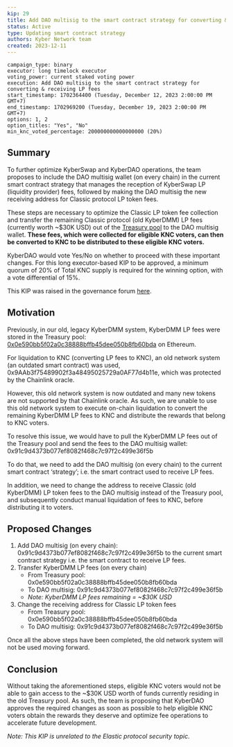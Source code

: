 ```yaml
---
kip: 29
title: Add DAO multisig to the smart contract strategy for converting & receiving LP fees
status: Active
type: Updating smart contract strategy
authors: Kyber Network team
created: 2023-12-11
---
```


```
campaign_type: binary
executor: long timelock executor
voting_power: current staked voting power
execution: Add DAO multisig to the smart contract strategy for converting & receiving LP fees
start_timestamp: 1702364400 (Tuesday, December 12, 2023 2:00:00 PM GMT+7)
end_timestamp: 1702969200 (Tuesday, December 19, 2023 2:00:00 PM GMT+7)
options: 1, 2
option_titles: "Yes", "No"
min_knc_voted_percentage: 200000000000000000 (20%)

```
## Summary

To further optimize KyberSwap and KyberDAO operations, the team proposes to include the DAO multisig wallet (on every chain) in the current smart contract strategy that manages the reception of KyberSwap LP (liquidity provider) fees, followed by making the DAO multisig the new receiving address for Classic protocol LP token fees.

These steps are necessary to optimize the Classic LP token fee collection and transfer the remaining Classic protocol (old KyberDMM) LP fees (currently worth ~$30K USD) out of the [Treasury pool](https://debank.com/profile/0x0e590bb5f02a0c38888bffb45dee050b8fb60bda) to the DAO multisig wallet. **These fees, which were collected for eligible KNC voters, can then be converted to KNC to be distributed to these eligible KNC voters.** 

KyberDAO would vote Yes/No on whether to proceed with these important changes. For this long executor-based KIP to be approved, a minimum quorum of 20% of Total KNC supply is required for the winning option, with a vote differential of 15%.

This KIP was raised in the governance forum [here](https://gov.kyber.org/t/kip-29-draft-add-dao-multisig-to-the-smart-contract-strategy-for-converting-receiving-lp-fees-discuss/2213).

## Motivation

Previously, in our old, legacy KyberDMM system, KyberDMM LP fees were stored in the Treasury pool: [0x0e590bb5f02a0c38888bffb45dee050b8fb60bda](https://debank.com/profile/0x0e590bb5f02a0c38888bffb45dee050b8fb60bda) on Ethereum. 

For liquidation to KNC (converting LP fees to KNC), an old network system (an outdated smart contract) was used, 0x9AAb3f75489902f3a48495025729a0AF77d4b11e, which was protected by the Chainlink oracle.

However, this old network system is now outdated and many new tokens are not supported by that Chainlink oracle. As such, we are unable to use this old network system to execute on-chain liquidation to convert the remaining KyberDMM LP fees to KNC and distribute the rewards that belong to KNC voters.

To resolve this issue, we would have to pull the KyberDMM LP fees out of the Treasury pool and send the fees to the DAO multisig wallet: 0x91c9d4373b077ef8082f468c7c97f2c499e36f5b

To do that, we need to add the DAO multisig (on every chain) to the current smart contract ‘strategy’; i.e. the smart contract used to receive LP fees.

In addition, we need to change the address to receive Classic (old KyberDMM) LP token fees to the DAO multisig instead of the Treasury pool, and subsequently conduct manual liquidation of fees to KNC, before distributing it to voters. 

## Proposed Changes

1. Add DAO multisig (on every chain): 0x91c9d4373b077ef8082f468c7c97f2c499e36f5b to the current smart contract strategy i.e. the smart contract to receive LP fees.
2. Transfer KyberDMM LP fees (on every chain)
   - From Treasury pool: 0x0e590bb5f02a0c38888bffb45dee050b8fb60bda
   - To DAO multisig: 0x91c9d4373b077ef8082f468c7c97f2c499e36f5b
   - *Note: KyberDMM LP fees remaining = ~$30K USD*
4. Change the receiving address for Classic LP token fees
   - From Treasury pool: 0x0e590bb5f02a0c38888bffb45dee050b8fb60bda
   - To DAO multisig: 0x91c9d4373b077ef8082f468c7c97f2c499e36f5b

Once all the above steps have been completed, the old network system will not be used moving forward.

## Conclusion

Without taking the aforementioned steps, eligible KNC voters would not be able to gain access to the ~$30K USD worth of funds currently residing in the old Treasury pool. As such, the team is proposing that KyberDAO approves the required changes as soon as possible to help eligible KNC voters obtain the rewards they deserve and optimize fee operations to accelerate future development.

*Note: This KIP is unrelated to the Elastic protocol security topic.*

